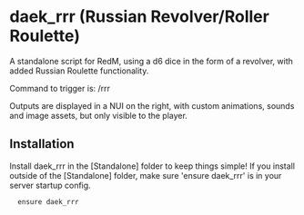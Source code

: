 # daek_rrr (Russian Revolver/Roller Roulette)

A standalone script for RedM, using a d6 dice in the form of a revolver, with added Russian Roulette functionality.

Command to trigger is: /rrr

Outputs are displayed in a NUI on the right, with custom animations, sounds and image assets, but only visible to the player.

## Installation

Install daek_rrr in the [Standalone] folder to keep things simple!
If you install outside of the [Standalone] folder, make sure 'ensure daek_rrr' is in your server startup config.

```txadmin
  ensure daek_rrr
```
    
